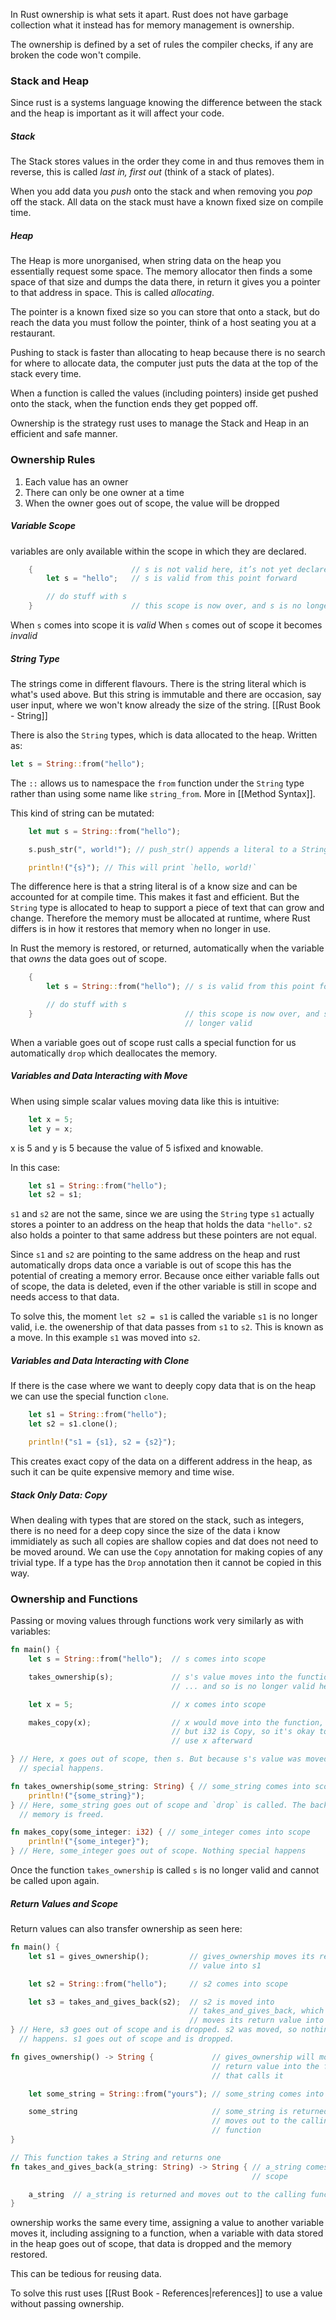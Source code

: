 In Rust ownership is what sets it apart. Rust does not have garbage collection what it instead has for memory management is ownership.

The ownership is defined by a set of rules the compiler checks, if any are broken the code won't compile.

### Stack and Heap

Since rust is a systems language knowing the difference between the stack and the heap is important as it will affect your code.

##### Stack

The Stack stores values in the order they come in and thus removes them in reverse, this is called *last in, first out* (think of a stack of plates).

When you add data you *push* onto the stack and when removing you *pop* off the stack.
All data on the stack must have a known fixed size on compile time.

##### Heap

The Heap is more unorganised, when string data on the heap you essentially request some space. The memory allocator then finds a some space of that size and dumps the data there, in return it gives you a pointer to that address in space. This is called *allocating*.

The pointer is a known fixed size so you can store that onto a stack, but do reach the data you must follow the pointer, think of a host seating you at a restaurant.

Pushing to stack is faster than allocating to heap because there is no search for where to allocate data, the computer just puts the data at the top of the stack every time.

When a function is called the values (including pointers) inside get pushed onto the stack, when the function ends they get popped off.

Ownership is the strategy rust uses to manage the Stack and Heap in an efficient and safe manner.

### Ownership Rules

1. Each value has an owner
2. There can only be one owner at a time
3. When the owner goes out of scope, the value will be dropped

##### Variable Scope

variables are only available within the scope in which they are declared.

```rust
    {                      // s is not valid here, it’s not yet declared
        let s = "hello";   // s is valid from this point forward

        // do stuff with s
    }                      // this scope is now over, and s is no longer valid

```

When `s` comes into scope it is *valid*
When `s` comes out of scope it becomes *invalid*

##### String Type

The strings come in different flavours. There is the string literal which is what's used above. But this string is immutable and there are occasion, say user input, where we won't know already the size of the string. [[Rust Book - String]]

There is also the `String` types, which is data allocated to the heap. Written as:

```rust
let s = String::from("hello");
```

The `::` allows us to namespace the `from` function under the `String` type rather than using some name like `string_from`. More in [[Method Syntax]].

This kind of string can be mutated:

```rust
    let mut s = String::from("hello");

    s.push_str(", world!"); // push_str() appends a literal to a String

    println!("{s}"); // This will print `hello, world!`

```

The difference here is that a string literal is of a know size and can be accounted for at compile time. This makes it fast and efficient.
But the `String` type is allocated to heap to support a piece of text that can grow and change. Therefore the memory must be allocated at runtime, where Rust differs is in how it restores that memory when no longer in use.

In Rust the memory is restored, or returned, automatically when the variable that *owns* the data goes out of scope.

```rust
    {
        let s = String::from("hello"); // s is valid from this point forward

        // do stuff with s
    }                                  // this scope is now over, and s is no
                                       // longer valid
```

When a variable goes out of scope rust calls a special function for us automatically `drop` which deallocates the memory.

##### Variables and Data Interacting with Move

When using simple scalar values moving data like this is intuitive:

```rust
    let x = 5;
    let y = x;
```

x is 5 and y is 5 because the value of 5 isfixed and knowable.

In this case:

```rust
    let s1 = String::from("hello");
    let s2 = s1;
```

`s1` and `s2` are not the same, since we are using the `String` type `s1` actually stores a pointer to an address on the heap that holds the data `"hello"`. `s2` also holds a pointer to that same address but these pointers are not equal.

Since `s1` and `s2` are pointing to the same address on the heap and rust automatically drops data once a variable is out of scope this has the potential of creating a memory error. Because once either variable falls out of scope, the data is deleted, even if the other variable is still in scope and needs access to that data.

To solve this, the moment `let s2 = s1` is called the variable `s1` is no longer valid, i.e. the owenership of that data passes from `s1` to `s2`.
This is known as a move. In this example `s1` was moved into `s2`.

##### Variables and Data Interacting with Clone

If there is the case where we want to deeply copy data that is on the heap we can use the special function `clone`.

```rust
    let s1 = String::from("hello");
    let s2 = s1.clone();

    println!("s1 = {s1}, s2 = {s2}");
```
This creates exact copy of the data on a different address in the heap, as such it can be quite expensive memory and time wise.

##### Stack Only Data: Copy

When dealing with types that are stored on the stack, such as integers, there is no need for a deep copy since the size of the data i know immidiately as such all copies are shallow copies and dat does not need to be moved around. We can use the `Copy` annotation for making copies of any trivial type.
If a type has the `Drop` annotation then it cannot be copied in this way.

### Ownership and Functions

Passing or moving values through functions work very similarly as with variables:

```rust
fn main() {
    let s = String::from("hello");  // s comes into scope

    takes_ownership(s);             // s's value moves into the function...
                                    // ... and so is no longer valid here

    let x = 5;                      // x comes into scope

    makes_copy(x);                  // x would move into the function,
                                    // but i32 is Copy, so it's okay to still
                                    // use x afterward

} // Here, x goes out of scope, then s. But because s's value was moved, nothing
  // special happens.

fn takes_ownership(some_string: String) { // some_string comes into scope
    println!("{some_string}");
} // Here, some_string goes out of scope and `drop` is called. The backing
  // memory is freed.

fn makes_copy(some_integer: i32) { // some_integer comes into scope
    println!("{some_integer}");
} // Here, some_integer goes out of scope. Nothing special happens
```

Once the function `takes_ownership` is called `s` is no longer valid and cannot be called upon again. 

##### Return Values and Scope

Return values can also transfer ownership as seen here:

```rust
fn main() {
    let s1 = gives_ownership();         // gives_ownership moves its return
                                        // value into s1

    let s2 = String::from("hello");     // s2 comes into scope

    let s3 = takes_and_gives_back(s2);  // s2 is moved into
                                        // takes_and_gives_back, which also
                                        // moves its return value into s3
} // Here, s3 goes out of scope and is dropped. s2 was moved, so nothing
  // happens. s1 goes out of scope and is dropped.

fn gives_ownership() -> String {             // gives_ownership will move its
                                             // return value into the function
                                             // that calls it

    let some_string = String::from("yours"); // some_string comes into scope

    some_string                              // some_string is returned and
                                             // moves out to the calling
                                             // function
}

// This function takes a String and returns one
fn takes_and_gives_back(a_string: String) -> String { // a_string comes into
                                                      // scope

    a_string  // a_string is returned and moves out to the calling function
}
```

ownership works the same every time, assigning a value to another variable moves it, including assigning to a function, when a variable with data stored in the heap goes out of scope, that data is dropped and the memory restored.

This can be tedious for reusing data.

To solve this rust uses [[Rust Book - References|references]] to use a value without passing ownership.